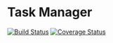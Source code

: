 # Task Manager

[![Build Status](https://travis-ci.org/AnastasiyaYS/dualboot-task-manager.svg?branch=develop)](https://travis-ci.org/AnastasiyaYS/dualboot-task-manager)
[![Coverage Status](https://coveralls.io/repos/github/AnastasiyaYS/dualboot-task-manager/badge.svg?branch=feature/coveralls)](https://coveralls.io/github/AnastasiyaYS/dualboot-task-manager?branch=feature/coveralls)
